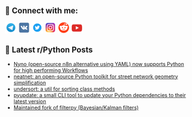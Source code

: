 ## 🔎 Connect with me:
[<img src="https://github.com/bullbesh/bullbesh/blob/main/images/Telegram.png" width="32" height="32" />](https://t.me/bullbesh)
[<img src="https://github.com/bullbesh/bullbesh/blob/main/images/VK.png" width="32" height="32" />](https://vk.com/bullbesh)
[<img src="https://github.com/bullbesh/bullbesh/blob/main/images/Twitter.png" width="32" height="32" />](https://twitter.com/bullbesh1)
[<img src="https://github.com/bullbesh/bullbesh/blob/main/images/Instagram.png" width="32" height="32" />](https://www.instagram.com/bullbesh)
[<img src="https://github.com/bullbesh/bullbesh/blob/main/images/Reddit.png" width="32" height="32" />](https://www.reddit.com/user/bullbesh)
[<img src="https://github.com/bullbesh/bullbesh/blob/main/images/YouTube.png" width="32" height="32" />](https://www.youtube.com/channel/UCtfjRs6uzgq5mfm8S06WTcg)

## 📕 Latest r/Python Posts
<!-- BLOG-POST-LIST:START -->
- [Nyno &lpar;open-source n8n alternative using YAML&rpar; now supports Python for high performing Workflows](https://www.reddit.com/r/Python/comments/1oeg83l/nyno_opensource_n8n_alternative_using_yaml_now/)
- [neatnet: an open-source Python toolkit for street network geometry simplification](https://www.reddit.com/r/Python/comments/1oefhu1/neatnet_an_opensource_python_toolkit_for_street/)
- [undersort: a util for sorting class methods](https://www.reddit.com/r/Python/comments/1oeauls/undersort_a_util_for_sorting_class_methods/)
- [pyupdate: a small CLI tool to update your Python dependencies to their latest version](https://www.reddit.com/r/Python/comments/1oean84/pyupdate_a_small_cli_tool_to_update_your_python/)
- [Maintained fork of filterpy &lpar;Bayesian/Kalman filters&rpar;](https://www.reddit.com/r/Python/comments/1oe6mu7/maintained_fork_of_filterpy_bayesiankalman_filters/)
<!-- BLOG-POST-LIST:END -->
